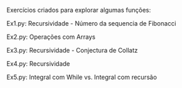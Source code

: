 Exercícios criados para explorar algumas funções:

Ex1.py: Recursividade - Número da sequencia de Fibonacci

Ex2.py: Operações com Arrays

Ex3.py: Recursividade - Conjectura de Collatz

Ex4.py: Recursividade

Ex5.py: Integral com While vs. Integral com recursão
